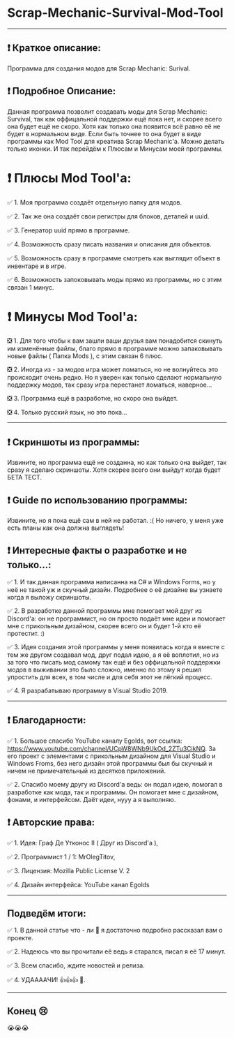# Scrap-Mechanic-Survival-Mod-Tool

-----------------------------------------------------------------------------------------------------------------

## ❗ Краткое описание:
Программа для создания модов для Scrap Mechanic: Surival.


## ❗ Подробное Описание:
Данная программа позволит создавать моды для Scrap Mechanic: Survival, так как оффицальной поддержки ещё пока нет,
и скорее всего она будет ещё не скоро. Хотя как только она появится всё равно её не будет в нормальном виде. Если
быть точнее то она будет в виде программы как Mod Tool для креатива Scrap Mechanic'а. Можно делать только иконки.
И так перейдём к Плюсам и Минусам моей программы.


# ❗ Плюсы Mod Tool'а: 
✅ 1. Моя программа создаёт отдельную папку для модов.
  
✅ 2. Так же она создаёт свои регистры для блоков, деталей и uuid.
  
✅ 3. Генератор uuid прямо в программе.
  
✅ 4. Возможность сразу писать названия и описания для объектов.
  
✅ 5. Возможность сразу в программе смотреть как выглядит объект в инвентаре и в игре.
  
✅ 6. Возможность запоковывать моды прямо из программы, но с этим связан 1 минус.


# ❗ Минусы Mod Tool'а:
❎ 1. Для того чтобы к вам зашли ваши друзья вам понадобится скинуть им изменённые файлы, благо
        прямо в программе можно запаковывать новые файлы ( Папка Mods ), с этим связан 6 плюс.
        
❎ 2. Иногда из - за модов игра может ломаться, но не волнуйтесь это происходит очень редко. Но я уверен
        как только сделают нормальную поддержку модов, так сразу игра перестанет ломаться, наверное...
        
❎ 3. Программа ещё в разработке, но скоро она выйдет.

❎ 4. Только русский язык, но это пока...

-----------------------------------------------------------------------------------------------------------------

## ❗ Скриншоты из программы:
Извините, но программа ещё не созданна, но как только она выйдет, так сразу я сделаю скриншоты. Хотя скорее всего
они выйдут когда будет БЕТА ТЕСТ.


## ❗ Guide по использованию программы:
Извините, но я пока ещё сам в ней не работал. :( Но ничего, у меня уже есть планы как она должна выглядеть!


## ❗ Интересные факты о разработке и не только...:
✅ 1. И так данная программа написанна на C# и Windows Forms, но у неё не такой уж и скучный дизайн. Подробнее о 
      её дизайне вы узнаете когда я выложу скриншоты.

✅ 2. В разработке данной программы мне помогает мой друг из Discord'а: он не программист, но он просто 
      подаёт мне идеи и помогает мне с прикольным дизайном, скорее всего он и будет 1-й кто её протестит. :)

✅ 3. Идея создания этой программы у меня появилась когда я вместе с тем же другом создавал мод, друг
      подал идею, а я её воплотил, но из за того что писать мод самому так ещё и без оффицальной поддержки
      модов в выживании это было сложно, именно по этому я решил упростить для всех, в том числе и для 
      себя этот не лёгкий процесс.

✅ 4. Я разрабатываю программу в Visual Studio 2019.

-----------------------------------------------------------------------------------------------------------------

## ❗ Благодарности:
✅ 1. Большое спасибо YouTube каналу Egolds, вот ссылка: https://www.youtube.com/channel/UCpW8WNb9UkOd_2ZTu3CikNQ.
      За его проект с элементами с прикольным дизайном для Visual Studio и Windows Froms, 
      без него дизайн этой программы был бы скучный и ничем не примечательный из десятков приложений.
        
✅ 2. Спасибо моему другу из Discord'а ведь: он подал идею, помогал в разработке как мода, так и программы.
      Он помогает мне с дизайном, фонами, и интерфейсом. Даёт идеи, нууу а я выполняю.
        
        
## ❗ Авторские права:
✅ 1. Идея: Граф Де Утконос II ( Друг из Discord'а ),

✅ 2. Программист 1 / 1: MrOlegTitov,

✅ 3. Лицензия: Mozilla Public License V. 2

✅ 4. Дизайн интерфейса: YouTube канал Egolds

---------------------------------------------------------------------------------------------------------------

## Подведём итоги:
✅ 1. В данной статье что - ли 🤔 я достаточно подробно рассказал вам о проекте.

✅ 2. Надеюсь что вы прочитали её ведь я старался, писал я её 17 минут.

✅ 3. Всем спасибо, ждите новостей и релиза.

✅ 4. УДААААЧИ! 👍👍👍 🙂.

---------------------------------------------------------------------------------------------------------------

## Конец 😢

😭😭😭
